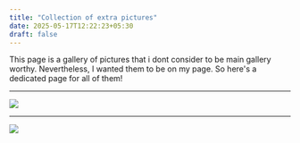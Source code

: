 ```yaml
---
title: "Collection of extra pictures"
date: 2025-05-17T12:22:23+05:30
draft: false
---
```


This page is a gallery of pictures that i dont consider to be main gallery
worthy. Nevertheless, I wanted them to be on my page. So here's a dedicated
page for all of them!

***

![](/photos/photo_moon_night_1.jpeg)

***

![](/photos/photo_houses_nice.jpg)

